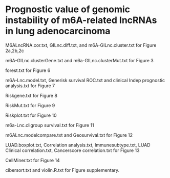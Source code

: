 # Prognostic value of genomic instability of m6A-related lncRNAs in lung adenocarcinoma
M6ALncRNA.cor.txt, GILnc.diff.txt, and m6A-GILnc.cluster.txt for Figure 2a,2b,2c

m6A-GILnc.clusterGene.txt and m6a-GILnc.clusterMut.txt for Figure 3

forest.txt for Figure 6

m6A-Lnc.model.txt, Generisk survival ROC.txt and clinical Indep prognostic analysis.txt for Figure 7

Riskgene.txt for Figure 8

RiskMut.txt for Figure 9

Riskplot.txt for Figure 10

m6a-Lnc.cligroup survival.txt for Figure 11

m6ALnc.modelcompare.txt and Geosurvival.txt for Figure 12 

LUAD.boxplot.txt, Correlation analysis.txt, Immunesubtype.txt, LUAD Clinical correlation.txt, Cancerscore correlation.txt for Figure 13

CellMiner.txt for Figure 14

cibersort.txt and violin.R.txt for Figure supplementary.

